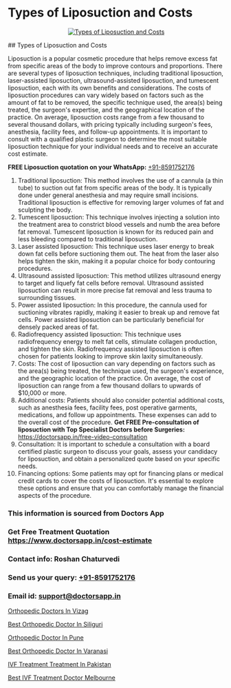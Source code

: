 # Types of Liposuction and Costs

<p align="center">
  <a href="https://doctorsapp.co.in/uploads/treatment_image/liposuction.jpg">
    <img src="https://doctorsapp.co.in/treatment/liposuction" alt="Types of Liposuction and Costs">
  </a>
</p>
## Types of Liposuction and Costs

Liposuction is a popular cosmetic procedure that helps remove excess fat from specific areas of the body to improve contours and proportions. There are several types of liposuction techniques, including traditional liposuction, laser-assisted liposuction, ultrasound-assisted liposuction, and tumescent liposuction, each with its own benefits and considerations. The costs of liposuction procedures can vary widely based on factors such as the amount of fat to be removed, the specific technique used, the area(s) being treated, the surgeon's expertise, and the geographical location of the practice. On average, liposuction costs range from a few thousand to several thousand dollars, with pricing typically including surgeon's fees, anesthesia, facility fees, and follow-up appointments. It is important to consult with a qualified plastic surgeon to determine the most suitable liposuction technique for your individual needs and to receive an accurate cost estimate.

**FREE Liposuction quotation on your WhatsApp:**  [+91-8591752176](https://api.whatsapp.com/send?phone=8591752176)

1) Traditional liposuction: This method involves the use of a cannula (a thin tube) to suction out fat from specific areas of the body. It is typically done under general anesthesia and may require small incisions. Traditional liposuction is effective for removing larger volumes of fat and sculpting the body.
2) Tumescent liposuction: This technique involves injecting a solution into the treatment area to constrict blood vessels and numb the area before fat removal. Tumescent liposuction is known for its reduced pain and less bleeding compared to traditional liposuction.
3) Laser assisted liposuction: This technique uses laser energy to break down fat cells before suctioning them out. The heat from the laser also helps tighten the skin, making it a popular choice for body contouring procedures.
4) Ultrasound assisted liposuction: This method utilizes ultrasound energy to target and liquefy fat cells before removal. Ultrasound assisted liposuction can result in more precise fat removal and less trauma to surrounding tissues.
5) Power assisted liposuction: In this procedure, the cannula used for suctioning vibrates rapidly, making it easier to break up and remove fat cells. Power assisted liposuction can be particularly beneficial for densely packed areas of fat.
6) Radiofrequency assisted liposuction: This technique uses radiofrequency energy to melt fat cells, stimulate collagen production, and tighten the skin. Radiofrequency assisted liposuction is often chosen for patients looking to improve skin laxity simultaneously.
7) Costs: The cost of liposuction can vary depending on factors such as the area(s) being treated, the technique used, the surgeon's experience, and the geographic location of the practice. On average, the cost of liposuction can range from a few thousand dollars to upwards of $10,000 or more.
8) Additional costs: Patients should also consider potential additional costs, such as anesthesia fees, facility fees, post operative garments, medications, and follow up appointments. These expenses can add to the overall cost of the procedure.
**Get FREE Pre-consultation of liposuction with Top Specialist Doctors before Surgeries:** https://doctorsapp.in/free-video-consultation
9) Consultation: It is important to schedule a consultation with a board certified plastic surgeon to discuss your goals, assess your candidacy for liposuction, and obtain a personalized quote based on your specific needs.
10) Financing options: Some patients may opt for financing plans or medical credit cards to cover the costs of liposuction. It's essential to explore these options and ensure that you can comfortably manage the financial aspects of the procedure.

### This information is sourced from Doctors App 
### Get Free Treatment Quotation https://www.doctorsapp.in/cost-estimate
### Contact info: Roshan Chaturvedi 
### Send us your query: [+91-8591752176](https://api.whatsapp.com/send?phone=8591752176) 
### Email id: support@doctorsapp.in

[Orthopedic Doctors In Vizag](https://www.linkedin.com/pulse/orthopedic-doctors-vizag-doctorsappin-lecpc?trackingId=3XZmZBsnU1urzwOTxOjGrQ%3D%3D&lipi=urn%3Ali%3Apage%3Ad_flagship3_company_admin%3BcTUR6naWQkWjeA%2BR15noZQ%3D%3D)

[Best Orthopedic Doctor In Siliguri](https://www.linkedin.com/pulse/best-orthopedic-doctor-siliguri-doctorsapp-khulna-xunte/?lipi=urn%3Ali%3Apage%3Ad_flagship3_publishing_published%3B6s0HL1EnS62Kk1Ppug3b7A%3D%3D)

[Orthopedic Doctor In Pune](https://medium.com/@manish632504/orthopedic-doctor-in-pune-854f5235b2ea)

[Best Orthopedic Doctor In Varanasi](https://medium.com/@devenderrathi97/best-orthopedic-doctor-in-varanasi-9fc6253e6071)

[IVF Treatment Treatment In Pakistan](https://doctors-apps.github.io/doctorsapp/ivf-treatment-treatment-in-pakistan)

[Best IVF Treatment Doctor Melbourne](https://doctors-apps.github.io/doctorsapp/best-ivf-treatment-doctor-melbourne)


